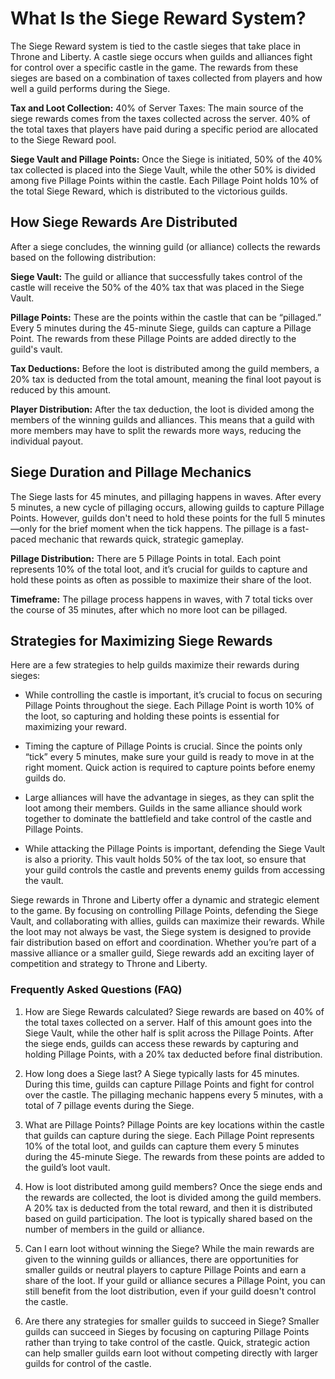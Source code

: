 # What Is the Siege Reward System?

The Siege Reward system is tied to the castle sieges that take place in Throne and Liberty. A castle siege occurs when guilds and alliances fight for control over a specific castle in the game. The rewards from these sieges are based on a combination of taxes collected from players and how well a guild performs during the Siege.

**Tax and Loot Collection:** 40% of Server Taxes: The main source of the siege rewards comes from the taxes collected across the server. 40% of the total taxes that players have paid during a specific period are allocated to the Siege Reward pool.

**Siege Vault and Pillage Points:** Once the Siege is initiated, 50% of the 40% tax collected is placed into the Siege Vault, while the other 50% is divided among five Pillage Points within the castle. Each Pillage Point holds 10% of the total Siege Reward, which is distributed to the victorious guilds.

## How Siege Rewards Are Distributed

After a siege concludes, the winning guild (or alliance) collects the rewards based on the following distribution:

**Siege Vault:** The guild or alliance that successfully takes control of the castle will receive the 50% of the 40% tax that was placed in the Siege Vault.

**Pillage Points:** These are the points within the castle that can be “pillaged.” Every 5 minutes during the 45-minute Siege, guilds can capture a Pillage Point. The rewards from these Pillage Points are added directly to the guild's vault.

**Tax Deductions:** Before the loot is distributed among the guild members, a 20% tax is deducted from the total amount, meaning the final loot payout is reduced by this amount.

**Player Distribution:** After the tax deduction, the loot is divided among the members of the winning guilds and alliances. This means that a guild with more members may have to split the rewards more ways, reducing the individual payout.

## Siege Duration and Pillage Mechanics

The Siege lasts for 45 minutes, and pillaging happens in waves. After every 5 minutes, a new cycle of pillaging occurs, allowing guilds to capture Pillage Points. However, guilds don't need to hold these points for the full 5 minutes—only for the brief moment when the tick happens. The pillage is a fast-paced mechanic that rewards quick, strategic gameplay.

**Pillage Distribution:** There are 5 Pillage Points in total. Each point represents 10% of the total loot, and it’s crucial for guilds to capture and hold these points as often as possible to maximize their share of the loot.

**Timeframe:** The pillage process happens in waves, with 7 total ticks over the course of 35 minutes, after which no more loot can be pillaged.

## Strategies for Maximizing Siege Rewards

Here are a few strategies to help guilds maximize their rewards during sieges:

- While controlling the castle is important, it’s crucial to focus on securing Pillage Points throughout the siege. Each Pillage Point is worth 10% of the loot, so capturing and holding these points is essential for maximizing your reward.

- Timing the capture of Pillage Points is crucial. Since the points only “tick” every 5 minutes, make sure your guild is ready to move in at the right moment. Quick action is required to capture points before enemy guilds do.

- Large alliances will have the advantage in sieges, as they can split the loot among their members. Guilds in the same alliance should work together to dominate the battlefield and take control of the castle and Pillage Points.

- While attacking the Pillage Points is important, defending the Siege Vault is also a priority. This vault holds 50% of the tax loot, so ensure that your guild controls the castle and prevents enemy guilds from accessing the vault.

Siege rewards in Throne and Liberty offer a dynamic and strategic element to the game. By focusing on controlling Pillage Points, defending the Siege Vault, and collaborating with allies, guilds can maximize their rewards. While the loot may not always be vast, the Siege system is designed to provide fair distribution based on effort and coordination. Whether you’re part of a massive alliance or a smaller guild, Siege rewards add an exciting layer of competition and strategy to Throne and Liberty.

### **Frequently Asked Questions (FAQ)**

1. How are Siege Rewards calculated?
Siege rewards are based on 40% of the total taxes collected on a server. Half of this amount goes into the Siege Vault, while the other half is split across the Pillage Points. After the siege ends, guilds can access these rewards by capturing and holding Pillage Points, with a 20% tax deducted before final distribution.

2. How long does a Siege last?
A Siege typically lasts for 45 minutes. During this time, guilds can capture Pillage Points and fight for control over the castle. The pillaging mechanic happens every 5 minutes, with a total of 7 pillage events during the Siege.

3. What are Pillage Points?
Pillage Points are key locations within the castle that guilds can capture during the siege. Each Pillage Point represents 10% of the total loot, and guilds can capture them every 5 minutes during the 45-minute Siege. The rewards from these points are added to the guild’s loot vault.

4. How is loot distributed among guild members?
Once the siege ends and the rewards are collected, the loot is divided among the guild members. A 20% tax is deducted from the total reward, and then it is distributed based on guild participation. The loot is typically shared based on the number of members in the guild or alliance.

5. Can I earn loot without winning the Siege?
While the main rewards are given to the winning guilds or alliances, there are opportunities for smaller guilds or neutral players to capture Pillage Points and earn a share of the loot. If your guild or alliance secures a Pillage Point, you can still benefit from the loot distribution, even if your guild doesn't control the castle.

6. Are there any strategies for smaller guilds to succeed in Siege?
Smaller guilds can succeed in Sieges by focusing on capturing Pillage Points rather than trying to take control of the castle. Quick, strategic action can help smaller guilds earn loot without competing directly with larger guilds for control of the castle.
